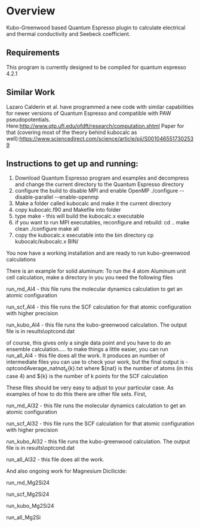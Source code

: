 # Overview
Kubo-Greenwood based Quantum Espresso plugin to calculate electrical and thermal conductivity and Seebeck coefficient. 
## Requirements
This program is currently designed to be compiled for quantum espresso 4.2.1

## Similar Work
Lazaro Calderin et al. have programmed a new code with similar capabilities for newer versions of Quantum Espresso and compatible with PAW pseudopotentials. Here:http://www.qtp.ufl.edu/ofdft/research/computation.shtml
Paper for that (covering most of the theory behind kubocalc as well):https://www.sciencedirect.com/science/article/pii/S0010465517302539

## Instructions to get up and running:
1. Download Quantum Espresso program and examples and decompress and change the current directory to the Quantum Espresso directory
2. configure the build to disable MPI and enable OpenMP ./configure --disable-parallel --enable-openmp
3. Make a folder called kubocalc and make it the current directory
4. copy kubocalc.f90 and Makefile into folder
5. type make - this will build the kubocalc.x executable
6. if you want to run MPI executables, reconfigure and rebuild:
   cd ..
   make clean
   ./configure
   make all
7. copy the kubocalc.x executable into the bin directory
   cp kubocalc/kubocalc.x BIN/

You now have a working installation and are ready to run kubo-greenwood calculations

There is an example for solid aluminum:
To run the 4 atom Aluminum unit cell calculation, make a directory in you you need the following files

run_md_Al4                 - this file runs the molecular dynamics calculation to get an atomic configuration

run_scf_Al4                - this file runs the SCF calculation for that atomic configuration with higher precision

run_kubo_Al4               - this file runs the kubo-greenwood calculation. The output file is in results\optcond.dat

of course, this gives only a single data point and you have to do an ensemble calculation.....
to make things a little easier, you can run
run_all_Al4                - this file does all the work. It produces an number of intermediate files you can use to check your work, but the final output is
                           - optcondAverage_nat${nat}_k${k}.txt where ${nat} is the number of atoms (in this case 4) and ${k} is the number of k points for the SCF calculation

These files should be very easy to adjust to your particular case. As examples of how to do this there are other file sets. First,

run_md_Al32                - this file runs the molecular dynamics calculation to get an atomic configuration

run_scf_Al32               - this file runs the SCF calculation for that atomic configuration with higher precision

run_kubo_Al32              - this file runs the kubo-greenwood calculation. The output file is in results\optcond.dat

run_all_Al32               - this file does all the work.

And also ongoing work for Magnesium Dicilicide:

run_md_Mg2Si24

run_scf_Mg2Si24

run_kubo_Mg2Si24

run_all_Mg2Si
